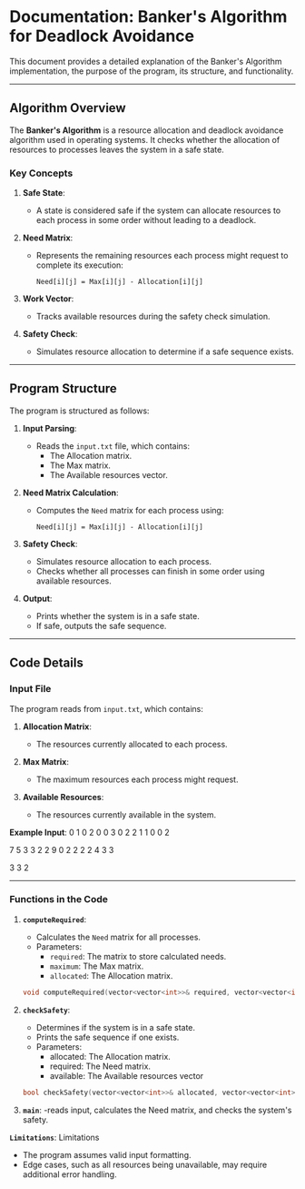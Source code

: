 # Documentation: Banker's Algorithm for Deadlock Avoidance


This document provides a detailed explanation of the Banker's Algorithm implementation, the purpose of the program, its structure, and functionality.

---

## Algorithm Overview

The **Banker's Algorithm** is a resource allocation and deadlock avoidance algorithm used in operating systems. It checks whether the allocation of resources to processes leaves the system in a safe state.

### Key Concepts

1. **Safe State**:
   - A state is considered safe if the system can allocate resources to each process in some order without leading to a deadlock.
   
2. **Need Matrix**:
   - Represents the remaining resources each process might request to complete its execution:
     ```
     Need[i][j] = Max[i][j] - Allocation[i][j]
     ```
   
3. **Work Vector**:
   - Tracks available resources during the safety check simulation.

4. **Safety Check**:
   - Simulates resource allocation to determine if a safe sequence exists.

---

## Program Structure

The program is structured as follows:

1. **Input Parsing**:
   - Reads the `input.txt` file, which contains:
     - The Allocation matrix.
     - The Max matrix.
     - The Available resources vector.

2. **Need Matrix Calculation**:
   - Computes the `Need` matrix for each process using:
     ```
     Need[i][j] = Max[i][j] - Allocation[i][j]
     ```

3. **Safety Check**:
   - Simulates resource allocation to each process.
   - Checks whether all processes can finish in some order using available resources.

4. **Output**:
   - Prints whether the system is in a safe state.
   - If safe, outputs the safe sequence.

---

## Code Details

### Input File
The program reads from `input.txt`, which contains:

1. **Allocation Matrix**:
   - The resources currently allocated to each process.

2. **Max Matrix**:
   - The maximum resources each process might request.

3. **Available Resources**:
   - The resources currently available in the system.

**Example Input**:
0 1 0
2 0 0
3 0 2
2 1 1
0 0 2

7 5 3
3 2 2
9 0 2
2 2 2
4 3 3

3 3 2

---

### Functions in the Code

1. **`computeRequired`**:
   - Calculates the `Need` matrix for all processes.
   - Parameters:
     - `required`: The matrix to store calculated needs.
     - `maximum`: The Max matrix.
     - `allocated`: The Allocation matrix.

   ```cpp
   void computeRequired(vector<vector<int>>& required, vector<vector<int>>& maximum, vector<vector<int>>& allocated, int numProcesses, int numResources);

2. **`checkSafety`**:
    - Determines if the system is in a safe state.
    - Prints the safe sequence if one exists.
    - Parameters:
      - allocated: The Allocation matrix.
      - required: The Need matrix.
      - available: The Available resources vector
   
   ```cpp
   bool checkSafety(vector<vector<int>>& allocated, vector<vector<int>>& required, vector<int>& available, int numProcesses, int numResources);
   
4.  **`main`**:
    -reads input, calculates the Need matrix, and checks the system's safety.


 **`Limitations`**:
Limitations
  - The program assumes valid input formatting.
  - Edge cases, such as all resources being unavailable, may require additional error handling.


